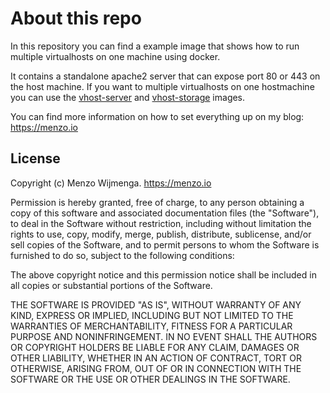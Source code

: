 # About this repo

In this repository you can find a example image that shows how to run multiple virtualhosts on one machine using docker. 

It contains a standalone apache2 server that can expose port 80 or 443 on the host machine. If you want to multiple virtualhosts on one hostmachine you can use the [vhost-server](https://github.com/menzow/vhost-server) and [vhost-storage](https://github.com/menzow/vhost-storage) images.

You can find more information on how to set everything up on my blog: https://menzo.io



## License

Copyright (c) Menzo Wijmenga. https://menzo.io

Permission is hereby granted, free of charge, to any person obtaining a copy
of this software and associated documentation files (the "Software"), to deal
in the Software without restriction, including without limitation the rights
to use, copy, modify, merge, publish, distribute, sublicense, and/or sell
copies of the Software, and to permit persons to whom the Software is
furnished to do so, subject to the following conditions:

The above copyright notice and this permission notice shall be included in
all copies or substantial portions of the Software.

THE SOFTWARE IS PROVIDED "AS IS", WITHOUT WARRANTY OF ANY KIND, EXPRESS OR
IMPLIED, INCLUDING BUT NOT LIMITED TO THE WARRANTIES OF MERCHANTABILITY,
FITNESS FOR A PARTICULAR PURPOSE AND NONINFRINGEMENT. IN NO EVENT SHALL THE
AUTHORS OR COPYRIGHT HOLDERS BE LIABLE FOR ANY CLAIM, DAMAGES OR OTHER
LIABILITY, WHETHER IN AN ACTION OF CONTRACT, TORT OR OTHERWISE, ARISING FROM,
OUT OF OR IN CONNECTION WITH THE SOFTWARE OR THE USE OR OTHER DEALINGS IN
THE SOFTWARE.
